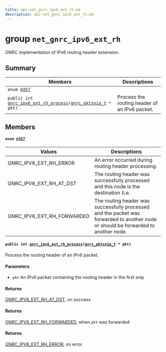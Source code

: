 ```yaml
---
title: api-net_gnrc_ipv6_ext_rh.md
description: api-net_gnrc_ipv6_ext_rh.md
---
```

# group `net_gnrc_ipv6_ext_rh` 

GNRC implementation of IPv6 routing header extension.

## Summary

 Members                        | Descriptions                                
--------------------------------|---------------------------------------------
`enum `[`@357`](#group__net__gnrc__ipv6__ext__rh_1ga3b39f0c6258619f350327586d1c22cad)            | 
`public int `[`gnrc_ipv6_ext_rh_process`](#group__net__gnrc__ipv6__ext__rh_1ga79c263f3595ce4b60c5d71e07f2e3bc2)`(`[`gnrc_pktsnip_t`](./doc/starlight-docs/src/content/docs/apidoc/api-undefined.md#group__net__gnrc__pkt_1ga961e6ea05309a3d69a4d96f4a2dedb63)` * pkt)`            | Process the routing header of an IPv6 packet.

## Members

#### `enum `[`@357`](#group__net__gnrc__ipv6__ext__rh_1ga3b39f0c6258619f350327586d1c22cad) 

 Values                         | Descriptions                                
--------------------------------|---------------------------------------------
GNRC_IPV6_EXT_RH_ERROR            | An error occurred during routing header processing.
GNRC_IPV6_EXT_RH_AT_DST            | The routing header was successfully processed and this node is the destination (i.e.
GNRC_IPV6_EXT_RH_FORWARDED            | The routing header was successfully processed and the packet was forwarded to another node or should be forwarded to another node.

#### `public int `[`gnrc_ipv6_ext_rh_process`](#group__net__gnrc__ipv6__ext__rh_1ga79c263f3595ce4b60c5d71e07f2e3bc2)`(`[`gnrc_pktsnip_t`](./doc/starlight-docs/src/content/docs/apidoc/api-undefined.md#group__net__gnrc__pkt_1ga961e6ea05309a3d69a4d96f4a2dedb63)` * pkt)` 

Process the routing header of an IPv6 packet.

#### Parameters
* `pkt` An IPv6 packet containing the routing header in the first snip

#### Returns
[GNRC_IPV6_EXT_RH_AT_DST](./doc/starlight-docs/src/content/docs/apidoc/api-undefined.md#group__net__gnrc__ipv6__ext__rh_1gga3b39f0c6258619f350327586d1c22cadacb7ae85ed285eb70fa9abecf621fbdf6), on success 

#### Returns
[GNRC_IPV6_EXT_RH_FORWARDED](./doc/starlight-docs/src/content/docs/apidoc/api-undefined.md#group__net__gnrc__ipv6__ext__rh_1gga3b39f0c6258619f350327586d1c22cada27f021d2bcd60cf720fd23b609357eaa), when `pkt` was forwarded 

#### Returns
[GNRC_IPV6_EXT_RH_ERROR](./doc/starlight-docs/src/content/docs/apidoc/api-undefined.md#group__net__gnrc__ipv6__ext__rh_1gga3b39f0c6258619f350327586d1c22cada024123a0c461316391e2ba2404677456), on error

